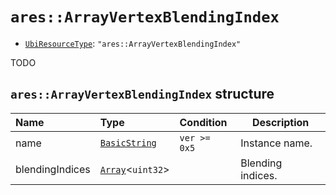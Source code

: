 # `ares::ArrayVertexBlendingIndex`

- [`UbiResourceType`](./index.md#ubiresourcetype-string): `"ares::ArrayVertexBlendingIndex"`

TODO

## `ares::ArrayVertexBlendingIndex` structure

| Name | Type | Condition | Description |
| :-- | :-- | :-- | --- |
| name | [`BasicString`](../base.md#basicstring-structure) | `ver >= 0x5` | Instance name. |
| blendingIndices | [`Array`](../base.md#array-structure)<`uint32`> |  | Blending indices. |
